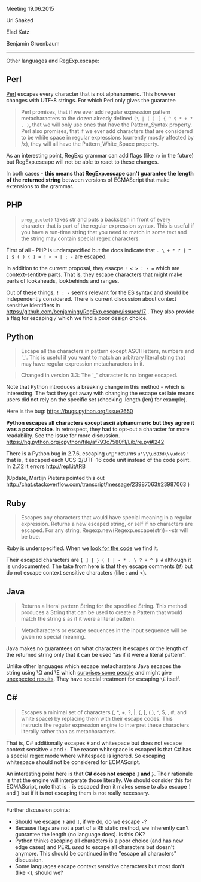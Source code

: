 Meeting 19.06.2015 

Uri Shaked

Elad Katz

Benjamin Gruenbaum

----------

Other languages and RegExp.escape:

## Perl

[Perl](http://perldoc.perl.org/functions/quotemeta.html) escapes every character that is not alphanumeric. This however changes with UTF-8 strings. For which Perl only gives the guarantee

> Perl promises, that if we ever add regular expression pattern metacharacters to the dozen already defined `(\ | ( ) [ { ^ $ * + ? . )`, that we will only use ones that have the Pattern_Syntax property. Perl also promises, that if we ever add characters that are considered to be white space in regular expressions (currently mostly affected by /x), they will all have the Pattern_White_Space property.

As an interesting point, RegExp grammar can add flags (like `/x` in the future) but RegExp.escape will not be able to react to these changes.

In both cases - **this means that RegExp.escape can't guarantee the length of the returned string** between versions of ECMAScript that make extensions to the grammar. 

## PHP

> `preg_quote()` takes str and puts a backslash in front of every character that is part of the regular expression syntax. This is useful if you have a run-time string that you need to match in some text and the string may contain special regex characters.

First of all - PHP is underspecified but the docs indicate that `. \ + * ? [ ^ ] $ ( ) { } = ! < > | : -` are escaped. 

In addition to the current proposal, they esacpe `! < > : - =` which are context-sentitve parts. That is, they escape characters that might make parts of lookaheads, lookbehinds and ranges. 

Out of these things, `! : -` seems relevant for the ES syntax and should be independently considered. There is current discussion about context sensitive identifiers in https://github.com/benjamingr/RegExp.escape/issues/17 . They also provide a flag for escaping `/` which we find a poor design choice.

## Python

> Escape all the characters in pattern except ASCII letters, numbers and '_'. This is useful if you want to match an arbitrary literal string that may have regular expression metacharacters in it.

> Changed in version 3.3: The '_' character is no longer escaped.

Note that Python introduces a breaking change in this method - which is interesting. The fact they got away with changing the escape set late means users did not rely on the specific set (checking .length (len) for example). 

Here is the bug: https://bugs.python.org/issue2650

**Python escapes all characters except ascii alphanumeric but they agree it was a poor choice**. In retrospect, they had to opt-out a character for more readability. See the issue for more discussion. https://hg.python.org/cpython/file/af793c7580f1/Lib/re.py#l242

There is a Python bug in 2.7.6, escaping `u"💩"` returns `u'\\\ud83d\\\udca9'` that is, it escaped each UCS-2/UTF-16 code unit instead of the code point. In 2.7.2 it errors http://repl.it/tRB

(Update, Martijn Pieters pointed this out http://chat.stackoverflow.com/transcript/message/23987063#23987063 ) 

## Ruby

> Escapes any characters that would have special meaning in a regular expression. Returns a new escaped string, or self if no characters are escaped. For any string, Regexp.new(Regexp.escape(str))=~str will be true.

Ruby is underspecified. When we [look for the code](https://github.com/ruby/ruby/blob/bbf440c90b036c733729b1a5c996978ac2adaa9d/re.c#L3107-L3141) we find it.

Their escaped characters are `[ ] { } ( ) | - * . \ ? + ^ $ #` although it is undocumented. The take from here is that they escape comments (#) but do not escape context sensitive characters (like : and <).

## Java

> Returns a literal pattern String for the specified String.
This method produces a String that can be used to create a Pattern that would match the string s as if it were a literal pattern.

> Metacharacters or escape sequences in the input sequence will be given no special meaning.

Java makes no guarantees on what characters it escapes or the length of the returned string only that it can be used "as if it were a literal pattern".

Unlike other languages which escape metacharaters Java escapes the string using \Q and \E which [surprises some people](http://stackoverflow.com/questions/60160/how-to-escape-text-for-regular-expression-in-java#comment19964625_60161) and might give [unexpected results](http://stackoverflow.com/questions/60160/how-to-escape-text-for-regular-expression-in-java#comment29661195_60161). They have special treatment for escaping `\E` itself.

## C#

> Escapes a minimal set of characters (\, *, +, ?, |, {, [, (,), ^, $,., #, and white space) by replacing them with their escape codes. This instructs the regular expression engine to interpret these characters literally rather than as metacharacters.

That is, C# additionally escapes `#` and whitespace but does not escape context sensitive `<` and `:`. The reason whitespace is escaped is that C# has a special regex mode where whitespace is ignored. So escaping whitespace should not be considered for ECMAScript.

An interesting point here is that **C# does not escape `]` and `}`**. Their rationale is that the engine will interperate those literally. We should consider this for ECMAScript, note that is `-` is escaped then it makes sense to also escape `]` and `}` but if it is not escaping them is not really necessary. 

------

Further discussion points:

 - Should we escape `}` and `]`, if we do, do we escape `-`?
 - Because flags are not a part of a RE static method, we inherently can't guarantee the length (no language does). Is this OK?
 - Python thinks escaping all characters is a poor choice (and has new edge cases) and PERL _used_ to escape all characters but doesn't anymore. This should be continued in the "escape all characters" discussion.
 - Some languages escape context sensitive characters but most don't (like <), should we?



